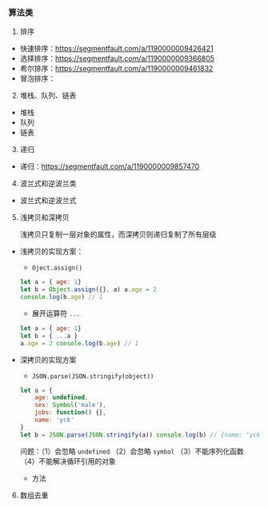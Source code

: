 ### 算法类

1. 排序
    
- 快速排序：https://segmentfault.com/a/1190000009426421
- 选择排序：https://segmentfault.com/a/1190000009366805
- 希尔排序：https://segmentfault.com/a/1190000009461832
- 冒泡排序：

2. 堆栈、队列、链表

- 堆栈
- 队列
- 链表
    
3. 递归

- 递归：https://segmentfault.com/a/1190000009857470

4. 波兰式和逆波兰类

- 波兰式和逆波兰式

5. 浅拷贝和深拷贝

    浅拷贝只复制一层对象的属性，而深拷贝则递归复制了所有层级
    
- 浅拷贝的实现方案：
    - `Oject.assign()`
    ```js
    let a = { age: 1}
    let b = Object.assign({}, a) a.age = 2
    console.log(b.age) // 1
    ```
    - 展开运算符 `...`
    ```js
    let a = { age: 1}
    let b = { ...a }
    a.age = 2 console.log(b.age) // 1
    ```
- 深拷贝的实现方案

    - `JSON.parse(JSON.stringify(object))`
    ```js
    let a = {
        age: undefined,
        sex: Symbol('male'), 
        jobs: function() {},
        name: 'yck'
    }
    let b = JSON.parse(JSON.stringify(a)) console.log(b) // {name: "yck"}
    ```
    
    问题：（1）会忽略 `undefined` （2）会忽略 `symbol` （3）不能序列化函数 （4）不能解决循环引用的对象
    - 方法
    
6. 数组去重
